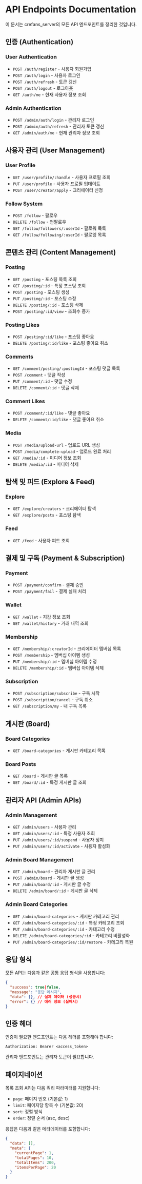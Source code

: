 # API Endpoints Documentation

이 문서는 crefans_server의 모든 API 엔드포인트를 정리한 것입니다.

## 인증 (Authentication)

### User Authentication
- `POST /auth/register` - 사용자 회원가입
- `POST /auth/login` - 사용자 로그인
- `POST /auth/refresh` - 토큰 갱신
- `POST /auth/logout` - 로그아웃
- `GET /auth/me` - 현재 사용자 정보 조회

### Admin Authentication
- `POST /admin/auth/login` - 관리자 로그인
- `POST /admin/auth/refresh` - 관리자 토큰 갱신
- `GET /admin/auth/me` - 현재 관리자 정보 조회

## 사용자 관리 (User Management)

### User Profile
- `GET /user/profile/:handle` - 사용자 프로필 조회
- `PUT /user/profile` - 사용자 프로필 업데이트
- `POST /user/creator/apply` - 크리에이터 신청

### Follow System
- `POST /follow` - 팔로우
- `DELETE /follow` - 언팔로우
- `GET /follow/followers/:userId` - 팔로워 목록
- `GET /follow/following/:userId` - 팔로잉 목록

## 콘텐츠 관리 (Content Management)

### Posting
- `GET /posting` - 포스팅 목록 조회
- `GET /posting/:id` - 특정 포스팅 조회
- `POST /posting` - 포스팅 생성
- `PUT /posting/:id` - 포스팅 수정
- `DELETE /posting/:id` - 포스팅 삭제
- `POST /posting/:id/view` - 조회수 증가

### Posting Likes
- `POST /posting/:id/like` - 포스팅 좋아요
- `DELETE /posting/:id/like` - 포스팅 좋아요 취소

### Comments
- `GET /comment/posting/:postingId` - 포스팅 댓글 목록
- `POST /comment` - 댓글 작성
- `PUT /comment/:id` - 댓글 수정
- `DELETE /comment/:id` - 댓글 삭제

### Comment Likes
- `POST /comment/:id/like` - 댓글 좋아요
- `DELETE /comment/:id/like` - 댓글 좋아요 취소

### Media
- `POST /media/upload-url` - 업로드 URL 생성
- `POST /media/complete-upload` - 업로드 완료 처리
- `GET /media/:id` - 미디어 정보 조회
- `DELETE /media/:id` - 미디어 삭제

## 탐색 및 피드 (Explore & Feed)

### Explore
- `GET /explore/creators` - 크리에이터 탐색
- `GET /explore/posts` - 포스팅 탐색

### Feed
- `GET /feed` - 사용자 피드 조회

## 결제 및 구독 (Payment & Subscription)

### Payment
- `POST /payment/confirm` - 결제 승인
- `POST /payment/fail` - 결제 실패 처리

### Wallet
- `GET /wallet` - 지갑 정보 조회
- `GET /wallet/history` - 거래 내역 조회

### Membership
- `GET /membership/:creatorId` - 크리에이터 멤버십 목록
- `POST /membership` - 멤버십 아이템 생성
- `PUT /membership/:id` - 멤버십 아이템 수정
- `DELETE /membership/:id` - 멤버십 아이템 삭제

### Subscription
- `POST /subscription/subscribe` - 구독 시작
- `POST /subscription/cancel` - 구독 취소
- `GET /subscription/my` - 내 구독 목록

## 게시판 (Board)

### Board Categories
- `GET /board-categories` - 게시판 카테고리 목록

### Board Posts
- `GET /board` - 게시판 글 목록
- `GET /board/:id` - 특정 게시판 글 조회

## 관리자 API (Admin APIs)

### Admin Management
- `GET /admin/users` - 사용자 관리
- `GET /admin/users/:id` - 특정 사용자 조회
- `PUT /admin/users/:id/suspend` - 사용자 정지
- `PUT /admin/users/:id/activate` - 사용자 활성화

### Admin Board Management
- `GET /admin/board` - 관리자 게시판 글 관리
- `POST /admin/board` - 게시판 글 생성
- `PUT /admin/board/:id` - 게시판 글 수정
- `DELETE /admin/board/:id` - 게시판 글 삭제

### Admin Board Categories
- `GET /admin/board-categories` - 게시판 카테고리 관리
- `GET /admin/board-categories/:id` - 특정 카테고리 조회
- `PUT /admin/board-categories/:id` - 카테고리 수정
- `DELETE /admin/board-categories/:id` - 카테고리 비활성화
- `PUT /admin/board-categories/:id/restore` - 카테고리 복원

## 응답 형식

모든 API는 다음과 같은 공통 응답 형식을 사용합니다:

```json
{
  "success": true|false,
  "message": "응답 메시지",
  "data": {}, // 실제 데이터 (성공시)
  "error": {} // 에러 정보 (실패시)
}
```

## 인증 헤더

인증이 필요한 엔드포인트는 다음 헤더를 포함해야 합니다:

```
Authorization: Bearer <access_token>
```

관리자 엔드포인트는 관리자 토큰이 필요합니다.

## 페이지네이션

목록 조회 API는 다음 쿼리 파라미터를 지원합니다:

- `page`: 페이지 번호 (기본값: 1)
- `limit`: 페이지당 항목 수 (기본값: 20)
- `sort`: 정렬 방식
- `order`: 정렬 순서 (asc, desc)

응답은 다음과 같은 메타데이터를 포함합니다:

```json
{
  "data": [],
  "meta": {
    "currentPage": 1,
    "totalPages": 10,
    "totalItems": 200,
    "itemsPerPage": 20
  }
}
```